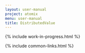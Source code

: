 ```yaml
---
layout: user-manual
project: atomix
menu: user-manual
title: DistributedValue
---
```


{% include work-in-progress.html %}

{% include common-links.html %}
